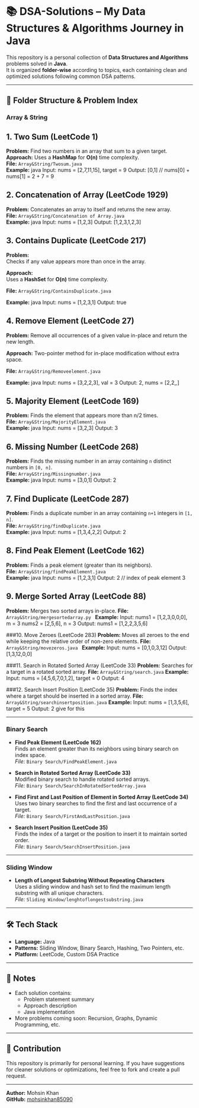 # 📚 DSA-Solutions – My Data Structures & Algorithms Journey in Java

This repository is a personal collection of **Data Structures and Algorithms** problems solved in **Java**.  
It is organized **folder-wise** according to topics, each containing clean and optimized solutions following common DSA patterns.

---

## 📂 Folder Structure & Problem Index


### **Array & String**


## 1. Two Sum (LeetCode 1)
**Problem:** Find two numbers in an array that sum to a given target.  
**Approach:** Uses a **HashMap** for **O(n)** time complexity.  
**File:** `Array&String/Twosum.java`  
**Example:**
java
Input: nums = [2,7,11,15], target = 9
Output: [0,1] // nums[0] + nums[1] = 2 + 7 = 9


## 2. Concatenation of Array (LeetCode 1929)
**Problem:** Concatenates an array to itself and returns the new array.  
**File:** `Array&String/Concatenation of Array.java`  
**Example:**
java
Input: nums = [1,2,3]
Output: [1,2,3,1,2,3]


## 3. Contains Duplicate (LeetCode 217)

**Problem:**  
Checks if any value appears more than once in the array.

**Approach:**  
Uses a **HashSet** for **O(n)** time complexity.  

**File:** `Array&String/ContainsDuplicate.java`  

**Example:**
java
Input: nums = [1,2,3,1]
Output: true


## 4. Remove Element (LeetCode 27)

**Problem:**
Remove all occurrences of a given value in-place and return the new length.

**Approach:** Two-pointer method for in-place modification without extra space.

**File:** `Array&String/Removeelement.java`

**Example:**
java
Input: nums = [3,2,2,3], val = 3
Output: 2, nums = [2,2,_,_]


## 5. Majority Element (LeetCode 169)
**Problem:** Finds the element that appears more than n/2 times.  
**File:** `Array&String/MajorityElement.java`  
**Example:**
java
Input: nums = [3,2,3]
Output: 3


## 6. Missing Number (LeetCode 268)
**Problem:** Finds the missing number in an array containing `n` distinct numbers in `[0, n]`.  
**File:** `Array&String/Missingnumber.java`  
**Example:**
java
Input: nums = [3,0,1]
Output: 2


## 7. Find Duplicate (LeetCode 287)
**Problem:** Finds a duplicate number in an array containing `n+1` integers in `[1, n]`.  
**File:** `Array&String/findDuplicate.java`  
**Example:**
java
Input: nums = [1,3,4,2,2]
Output: 2

## 8. Find Peak Element (LeetCode 162)
**Problem:** Finds a peak element (greater than its neighbors).  
**File:** `Array&String/findPeakElement.java`  
**Example:**
java
Input: nums = [1,2,3,1]
Output: 2 // index of peak element 3


## 9. Merge Sorted Array (LeetCode 88) 
**Problem:** Merges two sorted arrays in-place.
**File:** `Array&String/mergesortedarray.py `
**Example:**
Input: nums1 = [1,2,3,0,0,0], m = 3 nums2 = [2,5,6], n = 3 
Output: nums1 = [1,2,2,3,5,6] 


###10. Move Zeroes (LeetCode 283) 
**Problem:** Moves all zeroes to the end while keeping the relative order of non-zero elements. 
**File:** `Array&String/movezeros.java `
**Example:**
Input: nums = [0,1,0,3,12] 
Output: [1,3,12,0,0] 


###11. Search in Rotated Sorted Array (LeetCode 33)
**Problem:** Searches for a target in a rotated sorted array. 
**File:**  `Array&String/search.java` 
**Example:**
Input: nums = [4,5,6,7,0,1,2], target = 0 
Output: 4 


###12. Search Insert Position (LeetCode 35) 
**Problem:** Finds the index where a target should be inserted in a sorted array. 
**File:** `Array&String/searchinsertposition.java`
**Example:**
Input: nums = [1,3,5,6], target = 5 
Output: 2 give for this

---

### **Binary Search**
- **Find Peak Element (LeetCode 162)**  
  Finds an element greater than its neighbors using binary search on index space.  
  *File:* `Binary Search/FindPeakElement.java`

- **Search in Rotated Sorted Array (LeetCode 33)**  
  Modified binary search to handle rotated sorted arrays.  
  *File:* `Binary Search/SearchInRotatedSortedArray.java`

- **Find First and Last Position of Element in Sorted Array (LeetCode 34)**  
  Uses two binary searches to find the first and last occurrence of a target.  
  *File:* `Binary Search/FirstAndLastPosition.java`

- **Search Insert Position (LeetCode 35)**  
  Finds the index of a target or the position to insert it to maintain sorted order.  
  *File:* `Binary Search/SearchInsertPosition.java`

---

### **Sliding Window**
- **Length of Longest Substring Without Repeating Characters**  
  Uses a sliding window and hash set to find the maximum length substring with all unique characters.  
  *File:* `Sliding Window/lenghtoflongestsubstring.java`

---

## 🛠 Tech Stack
- **Language:** Java  
- **Patterns:** Sliding Window, Binary Search, Hashing, Two Pointers, etc.  
- **Platform:** LeetCode, Custom DSA Practice  

---

## 📌 Notes
- Each solution contains:
  - Problem statement summary
  - Approach description
  - Java implementation
- More problems coming soon: Recursion, Graphs, Dynamic Programming, etc.

---

## 🤝 Contribution
This repository is primarily for personal learning. If you have suggestions for cleaner solutions or optimizations, feel free to fork and create a pull request.

---

**Author:** Mohsin Khan  
**GitHub:** [mohsinkhan85090](https://github.com/mohsinkhan85090)
